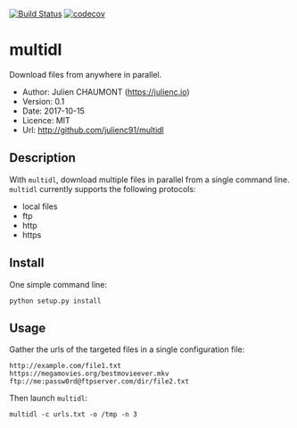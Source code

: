 [![Build Status](https://travis-ci.org/julienc91/multidl.svg?branch=master)](https://travis-ci.org/julienc91/multidl)
[![codecov](https://codecov.io/gh/julienc91/multidl/branch/master/graph/badge.svg)](https://codecov.io/gh/julienc91/multidl)

multidl
=======

Download files from anywhere in parallel.

* Author: Julien CHAUMONT (https://julienc.io)
* Version: 0.1
* Date: 2017-10-15
* Licence: MIT
* Url: http://github.com/julienc91/multidl

Description
-----------

With `multidl`, download multiple files in parallel from a single command line.
`multidl` currently supports the following protocols:

* local files
* ftp
* http
* https

Install
-------

One simple command line:

    python setup.py install

Usage
-----

Gather the urls of the targeted files in a single configuration file:

```
http://example.com/file1.txt
https://megamovies.org/bestmovieever.mkv
ftp://me:passw0rd@ftpserver.com/dir/file2.txt
```

Then launch `multidl`:

    multidl -c urls.txt -o /tmp -n 3
